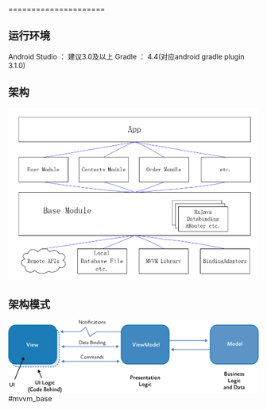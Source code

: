 =====================

运行环境
-------
Android Studio ： 建议3.0及以上
Gradle         ： 4.4(对应android gradle plugin 3.1.0)

架构
-------
![架构](/imgs/structure.png)

架构模式
-------
![架构模式](/imgs/mvvm.png)#mvvm_base
